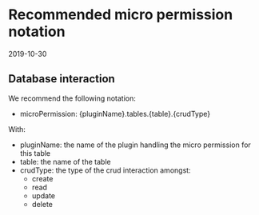 Recommended micro permission notation
===============
2019-10-30



Database interaction
---------------


We recommend the following notation:


- microPermission: {pluginName}.tables.{table}.{crudType}


With:

- pluginName: the name of the plugin handling the micro permission for this table
- table: the name of the table
- crudType: the type of the crud interaction amongst:
    - create
    - read
    - update
    - delete
    
     
